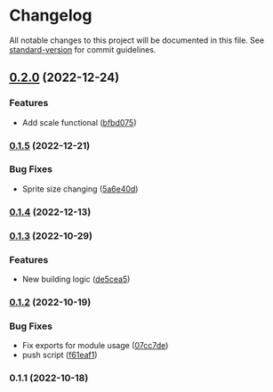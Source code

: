 # Changelog

All notable changes to this project will be documented in this file. See [standard-version](https://github.com/conventional-changelog/standard-version) for commit guidelines.

## [0.2.0](https://github.com/DanteZZ/oge-ts/compare/v0.1.5...v0.2.0) (2022-12-24)


### Features

* Add scale functional ([bfbd075](https://github.com/DanteZZ/oge-ts/commit/bfbd075593a8fd75dc14dc5b3fd3012e34bc2a1a))

### [0.1.5](https://github.com/DanteZZ/oge-ts/compare/v0.1.4...v0.1.5) (2022-12-21)


### Bug Fixes

* Sprite size changing ([5a6e40d](https://github.com/DanteZZ/oge-ts/commit/5a6e40d45754a85c75d753afc9e9b918402fbbdc))

### [0.1.4](https://github.com/DanteZZ/oge-ts/compare/v0.1.3...v0.1.4) (2022-12-13)

### [0.1.3](https://github.com/DanteZZ/oge-ts/compare/v0.1.2...v0.1.3) (2022-10-29)


### Features

* New building logic ([de5cea5](https://github.com/DanteZZ/oge-ts/commit/de5cea5c293a0ca3e84e7208efe78e9996bbee2c))

### [0.1.2](https://github.com/DanteZZ/oge-ts/compare/v0.1.1...v0.1.2) (2022-10-19)


### Bug Fixes

* Fix exports for module usage ([07cc7de](https://github.com/DanteZZ/oge-ts/commit/07cc7de103d14247c4e280915ff0382bc536491e))
* push script ([f61eaf1](https://github.com/DanteZZ/oge-ts/commit/f61eaf1f24f87d36bd3313dce858f2dbe2f2c32e))

### 0.1.1 (2022-10-18)
